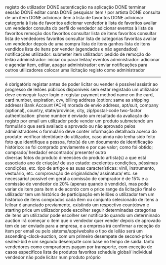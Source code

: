registo do utilizador DONE
autenticação na aplicação DONE
terminar sessão DONE
editar conta DONE
pesquisar item / por artista	DONE
consulta de um item DONE
adicionar item à lista de favoritos DONE
adicionar categoria à lista de favoritos
adicionar vendedor à lista de favoritos
avaliar um vendedor
consulta do perfil do vendedor
adicionar eventos à lista de favoritos
remoção dos favoritos
consultar lista de itens favoritos
consultar lista de vendedores favoritos
consultar lista de categorias favoritas
avaliar um vendedor depois de uma compra
lista de itens ganhos
lista de itens vendidos
lista de itens por vender (agendados e não agendados)
notificações
utilizador: submeter item
utilizador: pedido de remoção do leilão
administrador: iniciar ou parar leilão/ eventos
administrador: adicionar e agendar item, editar, apagar
administrador: enviar notificações para outros utilizadores
colocar uma licitação 
registo como administrador

---

é obrigatório registar antes de poder licitar ou vender
é possível assistir ao progresso de leilões públicos disponíveis sem estar registado
um utilizador deve conseguir fazer login e registar
payment method
name on the card, card number, expiration, cvv, billing address (option: same as shipping address)
Bank Account (ACH)
morada de envio
address, apt/suit, company (optional), country, state/province, city, zip/postal-code
two-factor authentication: phone number
é enviado um resultado da avaliação do registo por email
um utilizador pode vender um produto submetendo um formulário que será avaliado e aprovado ou não aprovado pelos administradores
o formulário deve conter informação detalhada acerca do produto:
verificar identidade do utilizador, caso ainda não tenha sido feito
foto que identifique a pessoa, foto(s) de um documento de identificação
histórico: se foi comprado previamente e por que valor; como foi obtido; comprado/ herdado/ encontrado/ presente/ outro  
diversas fotos do produto
dimensões do produto
artista(s) a que está associado
ano de criação/ de uso 
estado: excelentes condições, péssimas condições, etc.
tipo de artigo e as suas características: vinil, instrumento, vestuário, etc.
comprovação de originalidade/ assinatura/ etc. se necessário/ possível
em geral a comissão de comprador é de 15% e a  comissão de vendedor de 20% (apenas quando é vendido), mas pode variar de item para item e de acordo com o price range da licitação final
o utilizador tem um histórico de participação em leilões
o utilizador tem um histórico de itens comprados
cada item ou conjunto selecionado de itens a leiloar é anunciado previamente, existindo um respectivo countdown e starting price
um utilizador pode escolher seguir determinadas categorias de itens
um utilizador pode escolher ser notificado quando um determinado auction irá começar
o item que o vendedor quer vender depois de aprovado tem de ser enviado para a empresa, e a empresa irá confirmar a receção do item por email ou pelo sistema/app/website
o tipo de leilão será um ascending-clock-auction, com um primeiro desempate de second-price sealed-bid e um segundo desempate com base no tempo de saída.
tanto vendedores como compradores pagam por transporte, com exceção de casos específicos
lista de produtos favoritos
schedule global/ individual
vendedor não pode licitar num produto próprio